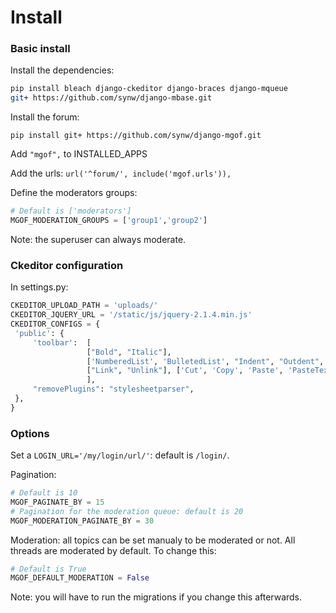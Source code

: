 # Install

### Basic install

Install the dependencies: 

   ``` bash
pip install bleach django-ckeditor django-braces django-mqueue
git+ https://github.com/synw/django-mbase.git
   ```

Install the forum:

`pip install git+ https://github.com/synw/django-mgof.git`

Add ``"mgof",`` to INSTALLED_APPS

Add the urls: ``url('^forum/', include('mgof.urls')),``

Define the moderators groups:

   ```python
# Default is ['moderators']
MGOF_MODERATION_GROUPS = ['group1','group2']
   ```

Note: the superuser can always moderate.

### Ckeditor configuration

In settings.py:

   ```python
CKEDITOR_UPLOAD_PATH = 'uploads/'
CKEDITOR_JQUERY_URL = '/static/js/jquery-2.1.4.min.js'
CKEDITOR_CONFIGS = {
    'public': {
        'toolbar':  [
                    ["Bold", "Italic"],
                    ['NumberedList', 'BulletedList', "Indent", "Outdent", 'JustifyLeft', 'JustifyCenter'],
                    ["Link", "Unlink"], ['Cut', 'Copy', 'Paste', 'PasteText', 'PasteFromWord'], ['Undo', 'Redo'], ["Source", "Maximize"],
                    ],
        "removePlugins": "stylesheetparser",
    },
}
  ```
  
### Options

Set a `LOGIN_URL='/my/login/url/'`: default is `/login/`.

Pagination:

   ```python
# Default is 10
MGOF_PAGINATE_BY = 15
# Pagination for the moderation queue: default is 20
MGOF_MODERATION_PAGINATE_BY = 30
   ```

Moderation: all topics can be set manualy to be moderated or not. All threads are moderated by default. 
To change this:

   ```python
# Default is True
MGOF_DEFAULT_MODERATION = False
   ```
   
Note: you will have to run the migrations if you change this afterwards.
